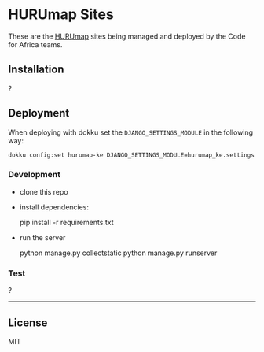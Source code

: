HURUmap Sites
=============

These are the [HURUmap](https://hurumap.org) sites being managed and deployed by the Code for Africa teams.


## Installation

?

## Deployment

When deploying with dokku set the `DJANGO_SETTINGS_MODULE` in the following way:

    dokku config:set hurumap-ke DJANGO_SETTINGS_MODULE=hurumap_ke.settings


### Development

* clone this repo
* install dependencies:

    pip install -r requirements.txt

* run the server
    
    python manage.py collectstatic
    python manage.py runserver

### Test

?

---

## License

MIT 
